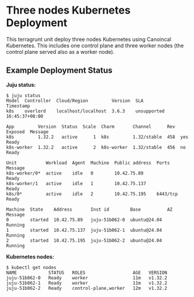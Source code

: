 # Three nodes Kubernetes Deployment

This terragrunt unit deploy three nodes Kubernetes using Canoincal Kubernetes. This includes one control plane and three
worker nodes (the control plane served also as a worker node).

## Example Deployment Status

**Juju status:**

```text
$ juju status
Model  Controller  Cloud/Region         Version  SLA          Timestamp
k8s    overlord    localhost/localhost  3.6.3    unsupported  16:45:37+08:00

App         Version  Status  Scale  Charm       Channel      Rev  Exposed  Message
k8s         1.32.2   active      1  k8s         1.32/stable  458  yes      Ready
k8s-worker  1.32.2   active      2  k8s-worker  1.32/stable  456  no       Ready

Unit           Workload  Agent  Machine  Public address  Ports     Message
k8s-worker/0*  active    idle   0        10.42.75.89               Ready
k8s-worker/1   active    idle   1        10.42.75.137              Ready
k8s/0*         active    idle   2        10.42.75.195    6443/tcp  Ready

Machine  State    Address       Inst id        Base          AZ  Message
0        started  10.42.75.89   juju-51b062-0  ubuntu@24.04      Running
1        started  10.42.75.137  juju-51b062-1  ubuntu@24.04      Running
2        started  10.42.75.195  juju-51b062-2  ubuntu@24.04      Running
```

**Kubernetes nodes:**

```text
$ kubectl get nodes
NAME            STATUS   ROLES                  AGE   VERSION
juju-51b062-0   Ready    worker                 11m   v1.32.2
juju-51b062-1   Ready    worker                 11m   v1.32.2
juju-51b062-2   Ready    control-plane,worker   12m   v1.32.2
```

